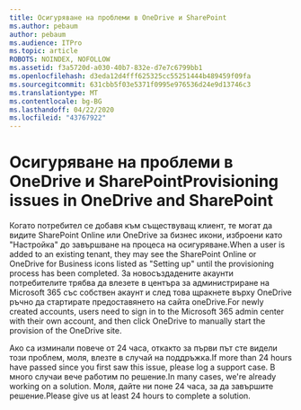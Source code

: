 ```yaml
---
title: Осигуряване на проблеми в OneDrive и SharePoint
ms.author: pebaum
author: pebaum
ms.audience: ITPro
ms.topic: article
ROBOTS: NOINDEX, NOFOLLOW
ms.assetid: f3a5720d-a030-40b7-832e-d7e7c6799bb1
ms.openlocfilehash: d3eda12d4fff625325cc55251444b489459f09fa
ms.sourcegitcommit: 631cbb5f03e5371f0995e976536d24e9d13746c3
ms.translationtype: MT
ms.contentlocale: bg-BG
ms.lasthandoff: 04/22/2020
ms.locfileid: "43767922"
---
```

# <a name="provisioning-issues-in-onedrive-and-sharepoint"></a><span data-ttu-id="2ea1f-102">Осигуряване на проблеми в OneDrive и SharePoint</span><span class="sxs-lookup"><span data-stu-id="2ea1f-102">Provisioning issues in OneDrive and SharePoint</span></span>

<span data-ttu-id="2ea1f-103">Когато потребител се добавя към съществуващ клиент, те могат да видите SharePoint Online или OneDrive за бизнес икони, изброени като "Настройка" до завършване на процеса на осигуряване.</span><span class="sxs-lookup"><span data-stu-id="2ea1f-103">When a user is added to an existing tenant, they may see the SharePoint Online or OneDrive for Business icons listed as "Setting up" until the provisioning process has been completed.</span></span> <span data-ttu-id="2ea1f-104">За новосъздадените акаунти потребителите трябва да влезете в центъра за администриране на Microsoft 365 със собствен акаунт и след това щракнете върху OneDrive ръчно да стартирате предоставянето на сайта oneDrive.</span><span class="sxs-lookup"><span data-stu-id="2ea1f-104">For newly created accounts, users need to sign in to the Microsoft 365 admin center with their own account, and then click OneDrive to manually start the provision of the OneDrive site.</span></span>
  
<span data-ttu-id="2ea1f-105">Ако са изминали повече от 24 часа, откакто за първи път сте видели този проблем, моля, влезте в случай на поддръжка.</span><span class="sxs-lookup"><span data-stu-id="2ea1f-105">If more than 24 hours have passed since you first saw this issue, please log a support case.</span></span> <span data-ttu-id="2ea1f-106">В много случаи вече работим по решение.</span><span class="sxs-lookup"><span data-stu-id="2ea1f-106">In many cases, we're already working on a solution.</span></span> <span data-ttu-id="2ea1f-107">Моля, дайте ни поне 24 часа, за да завършите решение.</span><span class="sxs-lookup"><span data-stu-id="2ea1f-107">Please give us at least 24 hours to complete a solution.</span></span>
  